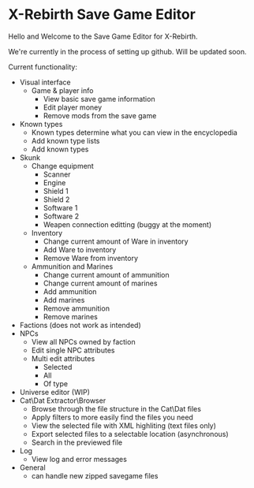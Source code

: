 # X-Rebirth Save Game Editor

Hello and Welcome to the Save Game Editor for X-Rebirth.

We're currently in the process of setting up github. Will be updated soon.

Current functionality:
* Visual interface
  * Game & player info 
    * View basic save game information
    * Edit player money
    * Remove mods from the save game
 * Known types
   * Known types determine what you can view in the encyclopedia
   * Add known type lists
   * Add known types
* Skunk
  * Change equipment
    * Scanner
    * Engine
    * Shield 1
    * Shield 2
    * Software 1
    * Software 2
    * Weapen connection editting (buggy at the moment)
  * Inventory
    * Change current amount of Ware in inventory
    * Add Ware to inventory
    * Remove Ware from inventory
  * Ammunition and Marines
    * Change current amount of ammunition
    * Change current amount of marines
    * Add ammunition
    * Add marines
    * Remove ammunition
    * Remove marines
* Factions (does not work as intended)
* NPCs
  * View all NPCs owned by faction
  * Edit single NPC attributes
  * Multi edit attributes
    * Selected
    * All
    * Of type
* Universe editor (WIP)
* Cat\Dat Extractor\Browser
  * Browse through the file structure in the Cat\Dat files
  * Apply filters to more easily find the files you need
  * View the selected file with XML highliting (text files only)
  * Export selected files to a selectable location (asynchronous)
  * Search in the previewed file
* Log
  * View log and error messages
* General
  * can handle new zipped savegame files

